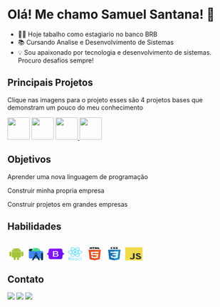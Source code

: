 # Olá! Me chamo Samuel Santana! 👋
- 👨‍💻 Hoje tabalho como estagiario no banco BRB 
- 📚 Cursando Analise e Desenvolvimento de Sistemas
- 💡 Sou apaixonado por tecnologia e desenvolvimento de sistemas. Procuro desafios sempre! 

## Principais Projetos
<div>
<p>Clique nas imagens para o projeto esses são 4 projetos bases que demonstram um pouco do meu conhecimento</p>
<a href="https://circuitodavisao.com/auth/login" target="_blank"><img src="https://img.icons8.com/3d-fluency/256/chatbot.png" width="50" height="50" target="_blank"></a>
<a href="https://github.com/Samuel-Santana109/primeVideo" target="_blank"><img src="https://www.baixesoft.com/wp-content/uploads/2022/06/icone-do-prime-video-baixesoft.png" width="50" height="50" target="_blank"></a>
 <a href="https://github.com/Samuel-Santana109/portifolio" target="_blank"><img src="https://img.icons8.com/material-sharp/256/portfolio.png" width="50" height="50" target="_blank"> </a>
 <a href=https://github.com/Samuel-Santana109/projeto-cordell" target="_blank"><img src="https://www.shutterstock.com/image-vector/illustration-brazilian-couple-harvesting-sugar-600w-2128787906.jpg" width="50" height="50" target="_blank"> </a>
</div>

## Objetivos
<p>Aprender uma nova linguagem de programação</p>
<p>Construir minha propria empresa</p>
<p>Construir projetos em grandes empresas</p>

## Habilidades
<div style="display: inline_block"><br>
  <img align="center" alt="Math-Ad" height="30" width="40" src="https://github.com/devicons/devicon/blob/master/icons/android/android-original.svg">
  <img align="center" alt="Math-Ads" height="30" width="40" src="https://github.com/devicons/devicon/blob/master/icons/androidstudio/androidstudio-original.svg">
    <img align="center" alt="Math-Bootstrap" height="30" width="40" src="https://github.com/devicons/devicon/blob/master/icons/bootstrap/bootstrap-original.svg">
  <img align="center" alt="Math-react" height="30" width="40" src="https://github.com/devicons/devicon/blob/master/icons/react/react-original-wordmark.svg">
  <img align="center" alt="Math-HTML" height="30" width="40" src="https://github.com/devicons/devicon/blob/master/icons/html5/html5-original-wordmark.svg">
  <img align="center" alt="Math-CSS" height="30" width="40" src="https://github.com/devicons/devicon/blob/master/icons/css3/css3-original-wordmark.svg">
  <img align="center" alt="Math-JS" height="30" width="40" src="https://github.com/devicons/devicon/blob/master/icons/javascript/javascript-original.svg">
</div>

## Contato
<div> 
  <a href="https://www.instagram.com/samuelss77/" target="_blank"><img src="https://img.shields.io/badge/-Instagram-%23E4405F?style=for-the-badge&logo=instagram&logoColor=white" target="_blank"></a>
  <a href = "mailto:samuelsantanadasilva8@gmail.com"><img src="https://img.shields.io/badge/-Gmail-%23333?style=for-the-badge&logo=gmail&logoColor=white" target="_blank"></a>
  <a href="https://linkedin.com/in/samuelss10" target="_blank"><img src="https://img.shields.io/badge/-LinkedIn-%230077B5?style=for-the-badge&logo=linkedin&logoColor=white" target="_blank"></a> 
</div>
